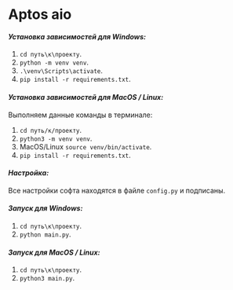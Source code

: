 # Aptos aio

#### *Установка зависимостей для Windows:*

1. `cd путь\к\проекту`.
2. `python -m venv venv`.
3. `.\venv\Scripts\activate`.
4. `pip install -r requirements.txt`.

#### *Установка зависимостей для MacOS / Linux:*

Выполняем данные команды в терминале:

1. `cd путь/к/проекту`.
2. `python3 -m venv venv`.
3. MacOS/Linux `source venv/bin/activate`.
4. `pip install -r requirements.txt`.

#### *Настройка:*

Все настройки софта находятся в файле `config.py` и подписаны.

#### *Запуск для Windows:*

1. `cd путь\к\проекту`.
2. `python main.py`.

#### *Запуск для MacOS / Linux:*

1. `cd путь\к\проекту`.
2. `python3 main.py`.
